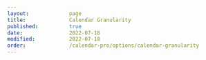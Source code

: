```yaml
---
layout:             page
title:              Calendar Granularity
published:          true
date:               2022-07-18
modified:           2022-07-18
order:              /calendar-pro/options/calendar-granularity
---
```


